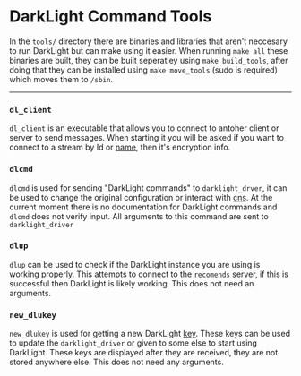 # DarkLight Command Tools

In the ``tools/`` directory there are binaries and libraries that aren't neccesary to run DarkLight but can make using
it easier. When running ``make all`` these binaries are built, they can be built seperatley using ``make build_tools``,
after doing that they can be installed using ``make move_tools`` (sudo is required) which moves them to ``/sbin``.

----

### ``dl_client``

``dl_client`` is an executable that allows you to connect to antoher client or server to send messages. When starting it
you will be asked if you want to connect to a stream by Id or [name](cns/add.md#valid-names), then it's encryption info.

### ``dlcmd``

``dlcmd`` is used for sending "DarkLight commands" to ``darklight_drver``, it can be used to change the original 
configuration or interact with [cns](cns/add.md). At the current moment there is no documentation for DarkLight
commands and ``dlcmd`` does not verify input. All arguments to this command are sent to ``darklight_driver``

### ``dlup``

``dlup`` can be used to check if the DarkLight instance you are using is working properly. This attempts to connect to the
[``recomends``](information_servers.md#recomendations-server) server, if this is successful then DarkLight is likely
working. This does not need an arguments.

### ``new_dlukey``

``new_dlukey`` is used for getting a new DarkLight [key](driver/keys.md). These keys can be used to update the
``darklight_driver`` or given to some else to start using DarkLight. These keys are displayed after they are received,
they are not stored anywhere else. This does not need any arguments.
